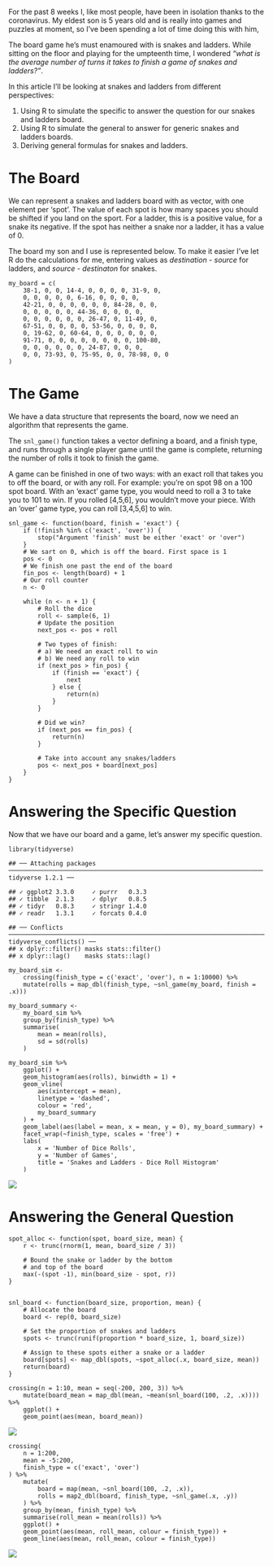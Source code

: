 For the past 8 weeks I, like most people, have been in isolation thanks
to the coronavirus. My eldest son is 5 years old and is really into
games and puzzles at moment, so I’ve been spending a lot of time doing
this with him,

The board game he’s must enamoured with is snakes and ladders. While
sitting on the floor and playing for the umpteenth time, I wondered
*“what is the average number of turns it takes to finish a game of
snakes and ladders?”*.

In this article I’ll be looking at snakes and ladders from different
perspectives:

1.  Using R to simulate the specific to answer the question for our
    snakes and ladders board.
2.  Using R to simulate the general to answer for generic snakes and
    ladders boards.
3.  Deriving general formulas for snakes and ladders.

The Board
=========

We can represent a snakes and ladders board with as vector, with one
element per ‘spot’. The value of each spot is how many spaces you should
be shifted if you land on the sport. For a ladder, this is a positive
value, for a snake its negative. If the spot has neither a snake nor a
ladder, it has a value of 0.

The board my son and I use is represented below. To make it easier I’ve
let R do the calculations for me, entering values as *destination -
source* for ladders, and *source - destinaton* for snakes.

    my_board = c(
        38-1, 0, 0, 14-4, 0, 0, 0, 0, 31-9, 0,
        0, 0, 0, 0, 0, 6-16, 0, 0, 0, 0,
        42-21, 0, 0, 0, 0, 0, 0, 84-28, 0, 0,
        0, 0, 0, 0, 0, 44-36, 0, 0, 0, 0,
        0, 0, 0, 0, 0, 0, 26-47, 0, 11-49, 0,
        67-51, 0, 0, 0, 0, 53-56, 0, 0, 0, 0,
        0, 19-62, 0, 60-64, 0, 0, 0, 0, 0, 0,
        91-71, 0, 0, 0, 0, 0, 0, 0, 0, 100-80,
        0, 0, 0, 0, 0, 0, 24-87, 0, 0, 0,
        0, 0, 73-93, 0, 75-95, 0, 0, 78-98, 0, 0
    )

The Game
========

We have a data structure that represents the board, now we need an
algorithm that represents the game.

The `snl_game()` function takes a vector defining a board, and a finish
type, and runs through a single player game until the game is complete,
returning the number of rolls it took to finish the game.

A game can be finished in one of two ways: with an exact roll that takes
you to off the board, or with any roll. For example: you’re on spot 98
on a 100 spot board. With an ‘exact’ game type, you would need to roll a
3 to take you to 101 to win. If you rolled \[4,5,6\], you wouldn’t move
your piece. With an ‘over’ game type, you can roll \[3,4,5,6\] to win.

    snl_game <- function(board, finish = 'exact') {
        if (!finish %in% c('exact', 'over')) {
            stop("Argument 'finish' must be either 'exact' or 'over")
        }
        # We sart on 0, which is off the board. First space is 1
        pos <- 0
        # We finish one past the end of the board
        fin_pos <- length(board) + 1
        # Our roll counter
        n <- 0
        
        while (n <- n + 1) {
            # Roll the dice
            roll <- sample(6, 1)
            # Update the position
            next_pos <- pos + roll
            
            # Two types of finish:
            # a) We need an exact roll to win
            # b) We need any roll to win
            if (next_pos > fin_pos) { 
                if (finish == 'exact') {
                    next
                } else {
                    return(n)
                }
            }
            
            # Did we win?
            if (next_pos == fin_pos) {
                return(n)
            }
            
            # Take into account any snakes/ladders  
            pos <- next_pos + board[next_pos]
        }
    }

Answering the Specific Question
===============================

Now that we have our board and a game, let’s answer my specific
question.

    library(tidyverse)

    ## ── Attaching packages ────────────────────────────────────────────────────────────────────── tidyverse 1.2.1 ──

    ## ✓ ggplot2 3.3.0     ✓ purrr   0.3.3
    ## ✓ tibble  2.1.3     ✓ dplyr   0.8.5
    ## ✓ tidyr   0.8.3     ✓ stringr 1.4.0
    ## ✓ readr   1.3.1     ✓ forcats 0.4.0

    ## ── Conflicts ───────────────────────────────────────────────────────────────────────── tidyverse_conflicts() ──
    ## x dplyr::filter() masks stats::filter()
    ## x dplyr::lag()    masks stats::lag()

    my_board_sim <- 
        crossing(finish_type = c('exact', 'over'), n = 1:10000) %>% 
        mutate(rolls = map_dbl(finish_type, ~snl_game(my_board, finish = .x)))

    my_board_summary <-
        my_board_sim %>% 
        group_by(finish_type) %>% 
        summarise(
            mean = mean(rolls),
            sd = sd(rolls)
        )

    my_board_sim %>% 
        ggplot() +
        geom_histogram(aes(rolls), binwidth = 1) +
        geom_vline(
            aes(xintercept = mean), 
            linetype = 'dashed', 
            colour = 'red', 
            my_board_summary
        ) +
        geom_label(aes(label = mean, x = mean, y = 0), my_board_summary) +
        facet_wrap(~finish_type, scales = 'free') +
        labs(
            x = 'Number of Dice Rolls',
            y = 'Number of Games',
            title = 'Snakes and Ladders - Dice Roll Histogram'
        )

![](2020-05-09-snakes-and-ladders_files/figure-markdown_strict/unnamed-chunk-3-1.png)

Answering the General Question
==============================

    spot_alloc <- function(spot, board_size, mean) {
        r <- trunc(rnorm(1, mean, board_size / 3))
       
        # Bound the snake or ladder by the bottom
        # and top of the board
        max(-(spot -1), min(board_size - spot, r))
    }
                   

    snl_board <- function(board_size, proportion, mean) {
        # Allocate the board
        board <- rep(0, board_size)
       
        # Set the proportion of snakes and ladders 
        spots <- trunc(runif(proportion * board_size, 1, board_size))
            
        # Assign to these spots either a snake or a ladder
        board[spots] <- map_dbl(spots, ~spot_alloc(.x, board_size, mean))
        return(board)
    }

    crossing(n = 1:10, mean = seq(-200, 200, 3)) %>%
        mutate(board_mean = map_dbl(mean, ~mean(snl_board(100, .2, .x)))) %>% 
        ggplot() +
        geom_point(aes(mean, board_mean))

![](2020-05-09-snakes-and-ladders_files/figure-markdown_strict/unnamed-chunk-5-1.png)

    crossing(
        n = 1:200,
        mean = -5:200,
        finish_type = c('exact', 'over')
    ) %>% 
        mutate(
            board = map(mean, ~snl_board(100, .2, .x)),
            rolls = map2_dbl(board, finish_type, ~snl_game(.x, .y))
        ) %>% 
        group_by(mean, finish_type) %>% 
        summarise(roll_mean = mean(rolls)) %>% 
        ggplot() +
        geom_point(aes(mean, roll_mean, colour = finish_type)) +
        geom_line(aes(mean, roll_mean, colour = finish_type))

![](2020-05-09-snakes-and-ladders_files/figure-markdown_strict/unnamed-chunk-6-1.png)
